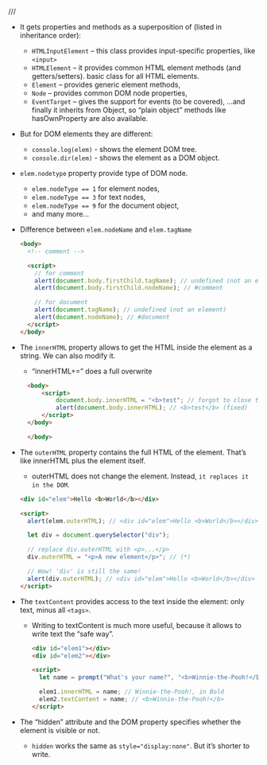 ///

- It gets properties and methods as a superposition of (listed in inheritance order):

  - `HTMLInputElement` – this class provides input-specific properties, like `<input>`
  - `HTMLElement` – it provides common HTML element methods (and getters/setters). basic class for all HTML elements.
  - `Element` – provides generic element methods,
  - `Node` – provides common DOM node properties,
  - `EventTarget` – gives the support for events (to be covered),
    …and finally it inherits from Object, so “plain object” methods like hasOwnProperty are also available.

- But for DOM elements they are different:

  - `console.log(elem)` - shows the element DOM tree.
  - `console.dir(elem)` - shows the element as a DOM object.

- `elem.nodetype` property provide type of DOM node.
  - `elem.nodeType == 1` for element nodes,
  - `elem.nodeType == 3` for text nodes,
  - `elem.nodeType == 9` for the document object,
  - and many more...
- Difference between `elem.nodeName` and `elem.tagName`

  ```html
  <body>
    <!-- comment -->

    <script>
      // for comment
      alert(document.body.firstChild.tagName); // undefined (not an element)
      alert(document.body.firstChild.nodeName); // #comment

      // for document
      alert(document.tagName); // undefined (not an element)
      alert(document.nodeName); // #document
    </script>
  </body>
  ```

- The `innerHTML` property allows to get the HTML inside the element as a string. We can also modify it.

  - “innerHTML+=” does a full overwrite

  ```html
    <body>
        <script>
            document.body.innerHTML = "<b>test"; // forgot to close the tag
            alert(document.body.innerHTML); // <b>test</b> (fixed)
        </script>
    </body>

    </body>
  ```

- The `outerHTML` property contains the full HTML of the element. That’s like innerHTML plus the element itself.

  - outerHTML does not change the element. Instead, `it replaces it in the DOM`.

  ```html
  <div id="elem">Hello <b>World</b></div>

  <script>
    alert(elem.outerHTML); // <div id="elem">Hello <b>World</b></div>

    let div = document.querySelector("div");

    // replace div.outerHTML with <p>...</p>
    div.outerHTML = "<p>A new element</p>"; // (*)

    // Wow! 'div' is still the same!
    alert(div.outerHTML); // <div id="elem">Hello <b>World</b></div> (**)
  </script>
  ```

- The `textContent` provides access to the text inside the element: only text, minus all `<tags>`.

  - Writing to textContent is much more useful, because it allows to write text the “safe way”.

    ```html
    <div id="elem1"></div>
    <div id="elem2"></div>

    <script>
      let name = prompt("What's your name?", "<b>Winnie-the-Pooh!</b>");

      elem1.innerHTML = name; // Winnie-the-Pooh!, in Bold
      elem2.textContent = name; // <b>Winnie-the-Pooh!</b>
    </script>
    ```

- The “hidden” attribute and the DOM property specifies whether the element is visible or not.
  - `hidden` works the same as `style="display:none"`. But it’s shorter to write.

